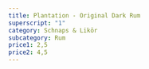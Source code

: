 ```yaml
---
title: Plantation - Original Dark Rum
superscript: "1"
category: Schnaps & Likör
subcategory: Rum
price1: 2,5
price2: 4,5
---
```


